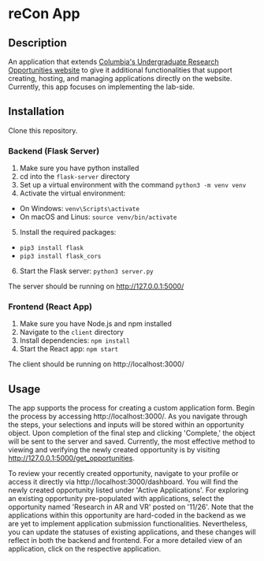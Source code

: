 # reCon App

## Description
An application that extends [Columbia's Undergraduate Research Opportunities website](https://undergrad.research.columbia.edu/jobs/search) to give it additional functionalities that support creating, hosting, and managing applications directly on the website. Currently, this app focuses on implementing the lab-side.

## Installation
Clone this repository.

### Backend (Flask Server)
1. Make sure you have python installed
2. cd into the `flask-server` directory
3. Set up a virtual environment with the command `python3 -m venv venv`
4. Activate the virtual environment:
  - On Windows: `venv\Scripts\activate`
  - On macOS and Linus: `source venv/bin/activate`
5. Install the required packages: 
  - `pip3 install flask`
  - `pip3 install flask_cors`
6. Start the Flask server: `python3 server.py`

The server should be running on http://127.0.0.1:5000/

### Frontend (React App)
1. Make sure you have Node.js and npm installed
2. Navigate to the `client` directory
3. Install dependencies: `npm install`
4. Start the React app: `npm start`

The client should be running on http://localhost:3000/

## Usage
The app supports the process for creating a custom application form. Begin the process by accessing http://localhost:3000/. As you navigate through the steps, your selections and inputs will be stored within an opportunity object. Upon completion of the final step and clicking 'Complete,' the object will be sent to the server and saved. Currently, the most effective method to viewing and verifying the newly created opportunity is by visiting http://127.0.0.1:5000/get_opportunities.

To review your recently created opportunity, navigate to your profile or access it directly via http://localhost:3000/dashboard. You will find the newly created opportunity listed under 'Active Applications'. For exploring an existing opportunity pre-populated with applications, select the opportunity named 'Research in AR and VR' posted on '11/26'. Note that the applications within this opportunity are hard-coded in the backend as we are yet to implement application submission functionalities. Nevertheless, you can update the statuses of existing applications, and these changes will reflect in both the backend and frontend. For a more detailed view of an application, click on the respective application.
